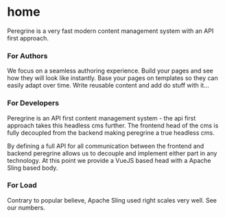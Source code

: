 home
====

Peregrine is a very fast modern content management system with an API first approach.

### For Authors

We focus on a seamless authoring experience. Build your pages and see how they will look like
instantly. Base your pages on templates so they can easily adapt over time. Write reusable content
and add do stuff with it... 

### For Developers

Peregrine is an API first content management system - the api first approach takes this headless
cms further. The frontend head of the cms is fully decoupled from the backend making peregrine a
true headless cms. 

By defining a full API for all communication between the frontend and backend peregrine allows us to 
decouple and implement either part in any technology. At this point we provide a  VueJS based head
with a Apache Sling based body. 

### For Load

Contrary to popular believe, Apache Sling used right scales very well. See our numbers.
